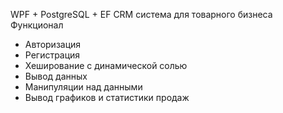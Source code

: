 WPF + PostgreSQL + EF
CRM система для товарного бизнеса
Функционал
- Авторизация
- Регистрация
- Хеширование с динамической солью
- Вывод данных
- Манипуляции над данными
- Вывод графиков и статистики продаж

